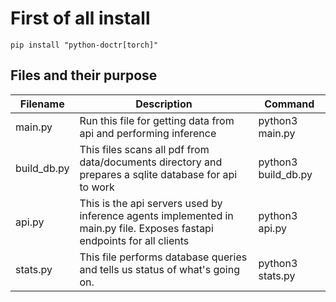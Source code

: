 # First of all install

```shell
pip install "python-doctr[torch]"
```

## Files and their purpose

| Filename    | Description                                                                                                             | Command             |
|-------------|-------------------------------------------------------------------------------------------------------------------------|---------------------|
| main.py     | Run this file for getting data from api and performing inference                                                        | python3 main.py     |
| build_db.py | This files scans all pdf from data/documents directory and prepares a sqlite database for api to work                   | python3 build_db.py |
| api.py      | This is the api servers used by inference agents implemented in main.py file. Exposes fastapi endpoints for all clients | python3 api.py      |
| stats.py | This file performs database queries and tells us status of what's going on. | python3 stats.py|
